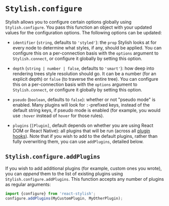# `Stylish.configure`

Stylish allows you to configure certain options globally using `Stylish.configure`. You pass this function an object with your updated values for the configuration options. The following options can be updated:

- `identifier` (`string`, defaults to `'styled'`): the `prop` Stylish looks at for every node to determine what styles, if any, should be applied. You can configure this on a per-connection basis with the `options` argument to `Stylish.connect`, or configure it globally by setting this option.

- `depth` (`string | number | false`, defaults to `'smart'`): how deep into rendering trees style resolution should go. It can be a number (for an explicit depth) or `false` (to traverse the entire tree). You can configure this on a per-connection basis with the `options` argument to `Stylish.connect`, or configure it globally by setting this option.

- `pseudo` (`boolean`, defaults to `false`): whether or not "pseudo mode" is enabled. Many plugins will look for `:`-prefixed keys, instead of the default string keys, if pseudo mode is enabled (for example, you would use `:hover` instead of `hover` for those rules).

- `plugins` (`[Plugin]`, default depends on whether you are using React DOM or React Native): all plugins that will be run (across all [plugin hooks][create-plugins-url]). Note that if you wish to add to the default plugins, rather than fully overwriting them, you can use `addPlugins`, detailed below.

## `Stylish.configure.addPlugins`

If you wish to add additional plugins (for example, custom ones you wrote), you can *append* them to the list of existing plugins using `Stylish.configure.addPlugins`. This function accepts any number of plugins as regular arguments:

```javascript
import {configure} from 'react-stylish';
configure.addPlugins(MyCustomPlugin, MyOtherPlugin);
```



[create-plugins-url]: https://github.com/lemonmade/react-stylish/blob/master/docs/plugins.md#writing-your-own
